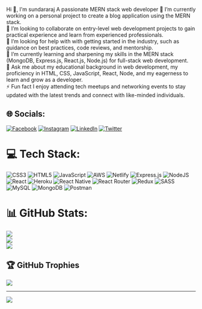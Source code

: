 Hi 👋, I'm sundararaj
A passionate MERN stack web developer
🔭 I’m currently working on a personal project to create a blog application using the MERN stack.<br>👯  I’m looking to collaborate on entry-level web development projects to gain practical experience and learn from experienced professionals.<br>🤝 I’m looking for help with with getting started in the industry, such as guidance on best practices, code reviews, and mentorship.<br>🌱 I’m currently learning and sharpening my skills in the MERN stack (MongoDB, Express.js, React.js, Node.js) for full-stack web development.<br>💬  Ask me about my educational background in web development, my proficiency in HTML, CSS, JavaScript, React, Node, and my eagerness to learn and grow as a developer.<br>⚡  Fun fact I enjoy attending tech meetups and networking events to stay updated with the latest trends and connect with like-minded individuals.


## 🌐 Socials:
[![Facebook](https://img.shields.io/badge/Facebook-%231877F2.svg?logo=Facebook&logoColor=white)](https://facebook.com/sundar) [![Instagram](https://img.shields.io/badge/Instagram-%23E4405F.svg?logo=Instagram&logoColor=white)](https://instagram.com/crazy_couple) [![LinkedIn](https://img.shields.io/badge/LinkedIn-%230077B5.svg?logo=linkedin&logoColor=white)](https://linkedin.com/in/sundarararaj) [![Twitter](https://img.shields.io/badge/Twitter-%231DA1F2.svg?logo=Twitter&logoColor=white)](https://twitter.com/sundar) 

# 💻 Tech Stack:
![CSS3](https://img.shields.io/badge/css3-%231572B6.svg?style=plastic&logo=css3&logoColor=white) ![HTML5](https://img.shields.io/badge/html5-%23E34F26.svg?style=plastic&logo=html5&logoColor=white) ![JavaScript](https://img.shields.io/badge/javascript-%23323330.svg?style=plastic&logo=javascript&logoColor=%23F7DF1E) ![AWS](https://img.shields.io/badge/AWS-%23FF9900.svg?style=plastic&logo=amazon-aws&logoColor=white) ![Netlify](https://img.shields.io/badge/netlify-%23000000.svg?style=plastic&logo=netlify&logoColor=#00C7B7) ![Express.js](https://img.shields.io/badge/express.js-%23404d59.svg?style=plastic&logo=express&logoColor=%2361DAFB) ![NodeJS](https://img.shields.io/badge/node.js-6DA55F?style=plastic&logo=node.js&logoColor=white) ![React](https://img.shields.io/badge/react-%2320232a.svg?style=plastic&logo=react&logoColor=%2361DAFB) ![Heroku](https://img.shields.io/badge/heroku-%23430098.svg?style=plastic&logo=heroku&logoColor=white) ![React Native](https://img.shields.io/badge/react_native-%2320232a.svg?style=plastic&logo=react&logoColor=%2361DAFB) ![React Router](https://img.shields.io/badge/React_Router-CA4245?style=plastic&logo=react-router&logoColor=white) ![Redux](https://img.shields.io/badge/redux-%23593d88.svg?style=plastic&logo=redux&logoColor=white) ![SASS](https://img.shields.io/badge/SASS-hotpink.svg?style=plastic&logo=SASS&logoColor=white) ![MySQL](https://img.shields.io/badge/mysql-%2300f.svg?style=plastic&logo=mysql&logoColor=white) ![MongoDB](https://img.shields.io/badge/MongoDB-%234ea94b.svg?style=plastic&logo=mongodb&logoColor=white) ![Postman](https://img.shields.io/badge/Postman-FF6C37?style=plastic&logo=postman&logoColor=white)
# 📊 GitHub Stats:
![](https://github-readme-stats.vercel.app/api?username=puthukkottai&theme=prussian&hide_border=false&include_all_commits=false&count_private=false)<br/>
![](https://github-readme-streak-stats.herokuapp.com/?user=puthukkottai&theme=prussian&hide_border=false)<br/>
![](https://github-readme-stats.vercel.app/api/top-langs/?username=puthukkottai&theme=prussian&hide_border=false&include_all_commits=false&count_private=false&layout=compact)

## 🏆 GitHub Trophies
![](https://github-profile-trophy.vercel.app/?username=puthukkottai&theme=radical&no-frame=false&no-bg=true&margin-w=4)

---
[![](https://visitcount.itsvg.in/api?id=puthukkottai&icon=0&color=0)](https://visitcount.itsvg.in)

<!-- Proudly created with GPRM ( https://gprm.itsvg.in ) -->

